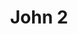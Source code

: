 ---
layout: single_chapter
title: John 2
book_name: John
chapter_name: John 2
weight: 43.002
tags: [archive, single chapter]
---